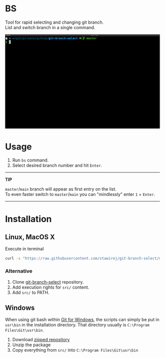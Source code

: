 # BS

Tool for rapid selecting and changing git branch.  
List and switch branch in a single command.

![](./images/bshd.gif)

# Usage
 
1. Run `bs` command.
2. Select desired branch number and hit `Enter`.

---
**TIP**

`master`/`main` branch will appear as first entry on the list.   
To even faster switch to `master`/`main` you can "mindlessly" enter `1` + `Enter`.

---

# Installation

## Linux, MacOS X

Execute in terminal

```bash
curl -s "https://raw.githubusercontent.com/stawirej/git-branch-select/master/install/install.sh" | bash
```

### Alternative

1. Clone [git-branch-select](https://github.com/stawirej/git-branch-select) repository.
2. Add execution rights for `src/` content.
3. Add `src/` to PATH.

## Windows

When using git bash within [Git for Windows](https://git-for-windows.github.io/), the scripts can simply be put in `usr\bin`
in the installation directory. That directory usually is `C:\Program Files\Git\usr\bin`.

1. Download [zipped repository](https://github.com/stawirej/git-branch-select/archive/refs/heads/master.zip)
2. Unzip the package
3. Copy everything from `src/` into `C:\Program Files\Git\usr\bin`
